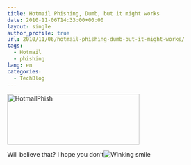 ```yaml
---
title: Hotmail Phishing, Dumb, but it might works
date: 2010-11-06T14:33:00+00:00
layout: single
author_profile: true
url: 2010/11/06/hotmail-phishing-dumb-but-it-might-works/
tags:
  - Hotmail
  - phishing
lang: en
categories: 
  - TechBlog
---
```

[<img title="HotmailPhish" border="0" alt="HotmailPhish" src="http://lh3.ggpht.com/_vaUVXcmC3OI/TNVgHxeOCeI/AAAAAAAADEs/v_MknWC7QjE/HotmailPhish_thumb%5B3%5D.jpg?imgmax=800" width="304" height="117" />](http://lh4.ggpht.com/_vaUVXcmC3OI/TNVgF9ZzGKI/AAAAAAAADEo/SEywqphFlkA/s1600-h/HotmailPhish%5B6%5D.jpg)

Will believe that? I hope you don’t![Winking smile](http://lh6.ggpht.com/_vaUVXcmC3OI/TNVgJPjwhFI/AAAAAAAADEw/3CKSTbnQoPA/wlEmoticon-winkingsmile%5B2%5D.png?imgmax=800)